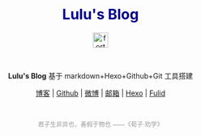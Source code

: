 <h1 align="center">
  <br>
  <br>
  <b style="color:#00008B">Lulu's Blog</b>
  <br>
</h1>

<p align="center">
<a href="https://forthebadge.com/"><img src="https://forthebadge.com/images/badges/made-with-markdown.svg" alt="forthebadge" height="30"></a>
</p>
<br/>

<p align="center"><b>Lulu's Blog</b> 
基于 markdown+Hexo+Github+Git 工具搭建
</p>

<p align="center">
  <a href="https://blog.luluvip.cn">博客</a> |
  <a href="https://github.com/aluluvip">Github</a> |
  <a href="https://weibo.com/u/2681023174">微博</a> |
  <a href="1004545477@qq.com">邮箱</a> |
  <a href="https://hexo.io/zh-cn/docs/">Hexo</a> |
  <a href="https://hexo.fluid-dev.com/docs/start/">Fulid</a> 
</p>

<br/>
<p align="center" style="font-size:12px;color:#999999;">
君子生非异也，善假于物也 ——《荀子·劝学》
</p>



